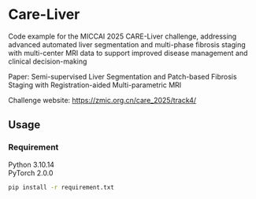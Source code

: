 # Care-Liver
Code example for the MICCAI 2025 CARE-Liver challenge, addressing advanced automated liver segmentation and multi-phase fibrosis staging with multi-center MRI data to support improved disease management and clinical decision-making

Paper: Semi-supervised Liver Segmentation and Patch-based Fibrosis Staging with Registration-aided Multi-parametric MRI

Challenge website: https://zmic.org.cn/care_2025/track4/

## Usage

### Requirement
Python 3.10.14 \
PyTorch 2.0.0
```bash
pip install -r requirement.txt
```
